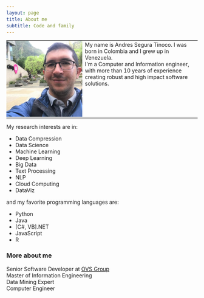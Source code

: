 ```yaml
---
layout: page
title: About me
subtitle: Code and family
---
```


<table>
	<tr style="border:none;">
		<td style="border:none; padding:0px" width="200"><img alt="Andres Segura Tinoco image" src="https://raw.githubusercontent.com/ansegura7/ansegura7.github.io/master/img/avatar-icon-ast.png"></td>
		<td style="border:none; vertical-align:top;">My name is Andres Segura Tinoco. I was born in Colombia and I grew up in Venezuela.<br/>I'm a Computer and Information engineer, with more than 10 years of experience creating robust and high impact software solutions.</td>
	</tr>
</table>

My research interests are in:
- Data Compression
- Data Science
- Machine Learning
- Deep Learning
- Big Data
- Text Processing
- NLP
- Cloud Computing
- DataViz  

and my favorite programming languages are:
- Python
- Java
- \[C#, VB\].NET
- JavaScript
- R

### More about me

Senior Software Developer at <a href="http://ovsgroup.com/" target="_blank">OVS Group</a>  
Master of Information Engineering  
Data Mining Expert  
Computer Engineer
